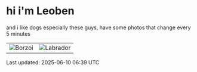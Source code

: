 # hi i'm Leoben

and i like dogs especially these guys, have some photos that change every 5 minutes 

|  |  |
|--------|----------|
| ![Borzoi](https://random-dog-vercel.vercel.app/api/random-borzoi?v=1749537566) | ![Labrador](https://random-dog-vercel.vercel.app/api/random-labrador?v=1749537566) |

Last updated: 2025-06-10 06:39 UTC
